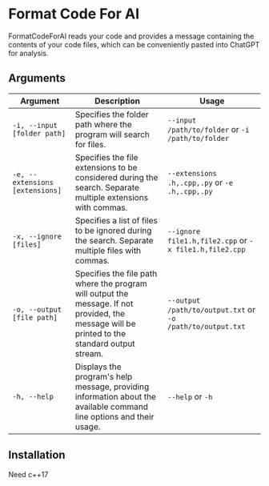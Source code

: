 # Format Code For AI

FormatCodeForAI reads your code and provides a message containing the contents of your code files, which can be conveniently pasted into ChatGPT for analysis.


## Arguments

| Argument                  | Description                                                                                                                                                             | Usage                                     |
|---------------------------|-------------------------------------------------------------------------------------------------------------------------------------------------------------------------|-------------------------------------------|
| `-i, --input [folder path]`      | Specifies the folder path where the program will search for files.                                                                                                      | `--input /path/to/folder` or `-i /path/to/folder` |
| `-e, --extensions [extensions]`  | Specifies the file extensions to be considered during the search. Separate multiple extensions with commas.                                                             | `--extensions .h,.cpp,.py` or `-e .h,.cpp,.py` |
| `-x, --ignore [files]`           | Specifies a list of files to be ignored during the search. Separate multiple files with commas.                                                                        | `--ignore file1.h,file2.cpp` or `-x file1.h,file2.cpp` |
| `-o, --output [file path]`       | Specifies the file path where the program will output the message. If not provided, the message will be printed to the standard output stream.    | `--output /path/to/output.txt` or `-o /path/to/output.txt` |
| `-h, --help`                    | Displays the program's help message, providing information about the available command line options and their usage.                                                   | `--help` or `-h`                          |

## Installation

Need c++17
